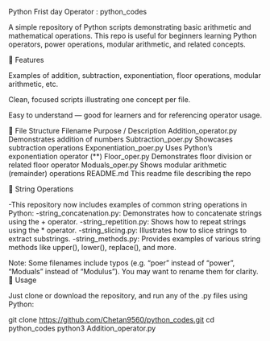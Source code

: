 Python Frist day Operator :
python_codes

A simple repository of Python scripts demonstrating basic arithmetic and mathematical operations.
This repo is useful for beginners learning Python operators, power operations, modular arithmetic, and related concepts.

🚀 Features

Examples of addition, subtraction, exponentiation, floor operations, modular arithmetic, etc.

Clean, focused scripts illustrating one concept per file.

Easy to understand — good for learners and for referencing operator usage.

📂 File Structure
Filename	Purpose / Description
Addition_operator.py	Demonstrates addition of numbers
Subtraction_poer.py	Showcases subtraction operations
Exponentiation_poer.py	Uses Python’s exponentiation operator (**)
Floor_oper.py	Demonstrates floor division or related floor operator
Moduals_oper.py	Shows modular arithmetic (remainder) operations
README.md	This readme file describing the repo

🧵 String Operations

-This repository now includes examples of common string operations in Python:
-string_concatenation.py: Demonstrates how to concatenate strings using the + operator.
-string_repetition.py: Shows how to repeat strings using the * operator.
-string_slicing.py: Illustrates how to slice strings to extract substrings.
-string_methods.py: Provides examples of various string methods like upper(), lower(), replace(), and more.

Note: Some filenames include typos (e.g. “poer” instead of “power”, “Moduals” instead of “Modulus”). You may want to rename them for clarity.
🧩 Usage

Just clone or download the repository, and run any of the .py files using Python:

git clone https://github.com/Chetan9560/python_codes.git
cd python_codes
python3 Addition_operator.py
